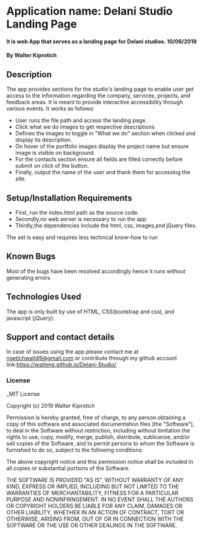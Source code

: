 # Application name: Delani Studio Landing Page

#### It is web App that serves as a landing page for Delani studios. 10/06/2019

#### By **Walter Kiprotich**

## Description

The app provides sections for the studio's landing page to enable user get access to the information regarding the company, services, projects, and feedback areas. It is meant to provide interactive accessibility through various events. It works as follows:

- User runs the file path and access the landing page.
- Click what we do images to get respective descriptions
- Defines the images to toggle in "What we do" section when clicked and display its description.
- On hover of the portfolio images display the project name but ensure image is visible on background.
- For the contacts section ensure all fields are filled correctly before submit on click of the button.
- Finally, output the name of the user and thank them for accessing the site.

## Setup/Installation Requirements

-   First, run the index.html path as the source code.
-   Secondly,no web server is necessary to run the app
-   Thirdly,the dependencies include the html, css, images,and jQuery files.

The set is easy and requires less technical know-how to run

## Known Bugs

Most of the bugs have been resolved accordingly hence it runs without generating errors

## Technologies Used

The app is only built by use of HTML, CSS(bootstrap and css), and javascript (jQuery).

## Support and contact details

In case of issues using the app please contact me at ngetichwalt49@gmail.com or contribute through my github account link:<https://walteng.github.io/Delani-Studio/>

### License

_MIT License

Copyright (c) 2019 Walter Kiprotich

Permission is hereby granted, free of charge, to any person obtaining a copy
of this software and associated documentation files (the "Software"), to deal
in the Software without restriction, including without limitation the rights
to use, copy, modify, merge, publish, distribute, sublicense, and/or sell
copies of the Software, and to permit persons to whom the Software is
furnished to do so, subject to the following conditions:

The above copyright notice and this permission notice shall be included in all
copies or substantial portions of the Software.

THE SOFTWARE IS PROVIDED "AS IS", WITHOUT WARRANTY OF ANY KIND, EXPRESS OR
IMPLIED, INCLUDING BUT NOT LIMITED TO THE WARRANTIES OF MERCHANTABILITY,
FITNESS FOR A PARTICULAR PURPOSE AND NONINFRINGEMENT. IN NO EVENT SHALL THE
AUTHORS OR COPYRIGHT HOLDERS BE LIABLE FOR ANY CLAIM, DAMAGES OR OTHER
LIABILITY, WHETHER IN AN ACTION OF CONTRACT, TORT OR OTHERWISE, ARISING FROM,
OUT OF OR IN CONNECTION WITH THE SOFTWARE OR THE USE OR OTHER DEALINGS IN THE
SOFTWARE.
